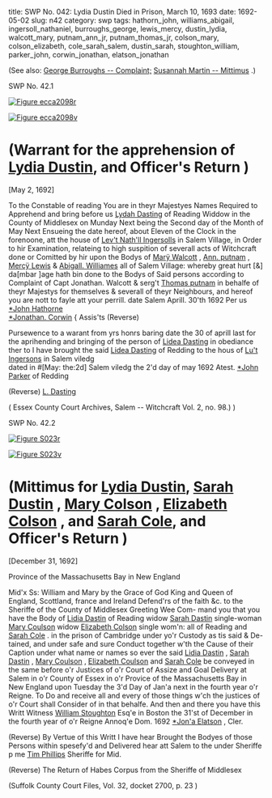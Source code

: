 title: SWP No. 042: Lydia Dustin Died in Prison, March 10, 1693
date: 1692-05-02
slug: n42
category: swp
tags: hathorn_john, williams_abigail, ingersoll_nathaniel, burroughs_george, lewis_mercy, dustin_lydia, walcott_mary, putnam_ann_jr, putnam_thomas_jr, colson_mary, colson_elizabeth, cole_sarah_salem, dustin_sarah, stoughton_william, parker_john, corwin_jonathan, elatson_jonathan




(See also: [George Burroughs -- Complaint;](/n22.html#n22.1) [Susannah Martin -- Mittimus](/n2.html#n2.201) .)

<div markdown class="doc" id="n42.1">

<div class="doc_id">SWP No. 42.1</div>


<span markdown class="figure">[![Figure ecca2098r](archives/ecca/thumb/ecca2098r.jpg)](archives/ecca/large/ecca2098r.jpg)</span>

<span markdown class="figure">[![Figure ecca2098v](archives/ecca/thumb/ecca2098v.jpg)](archives/ecca/large/ecca2098v.jpg)</span>

# (Warrant for the apprehension of [Lydia Dustin](/tag/dustin_lydia.html), and Officer's Return ) 

[May 2, 1692]

To the Constable of reading 
You are in theyr Majestyes Names Required to Apprehend and  bring before us [Lydah Dasting](/tag/dustin_lydia.html) of Reading Widdow in the County of  Middlesex on Munday Next being the Second day of the Month of  May Next Ensueing the date hereof, about Eleven of the Clock in  the forenoone, att the house of [Lev't Nath'll Ingersolls](/tag/ingersoll_nathaniel.html) in Salem  Village, in Order to hir Examination, relateing to high suspition of  severall acts of Witchcraft done or Comitted by hir upon the Bodys  of [Marÿ Walcott](/tag/walcott_mary.html) , [Ann. putnam](/tag/putnam_ann_jr.html) , [Mercÿ Lewis](/tag/lewis_mercy.html) & [Abigall. Williames](/tag/williams_abigail.html)  all of Salem Village: whereby great hurt [&] da[mbar ]age hath bin  done to the Bodys of Said persons according to Complaint of Capt  Jonathan. Walcott & serg't [Thomas putnam](/tag/putnam_thomas_jr.html) in behalfe of theyr  Majestys for themselves & severall of theyr Neighbours, and hereof  you are nott to fayle att your perrill. date Salem Aprill. 30'th 1692
                                                    Per us [*John Hathorne](/tag/hathorn_john.html)  
                                                    [*Jonathan. Corwin](/tag/corwin_jonathan.html) {  Assis'ts (Reverse) 

Pursewence to a warant from yrs honrs baring date the 30 of aprill last 
for the aprihending and bringing of the person of  [Lidea Dasting](/tag/dustin_lydia.html) in obediance ther to I have 
brought the said [Lidea Dasting](/tag/dustin_lydia.html) of Redding to the hous of [Lu't Ingersons](/tag/ingersoll_nathaniel.html) in Salem viledg  
dated in #[May: the:2d] Salem viledg the 2'd day of may 1692 
                                                    Atest. [*John Parker](/tag/parker_john.html) of Redding 

(Reverse)  [L. Dasting](/tag/dustin_lydia.html) 

( Essex County Court Archives, Salem -- Witchcraft Vol. 2, no. 98.) )

</div>



<div markdown class="doc" id="n42.2">

<div class="doc_id">SWP No. 42.2</div>


<span markdown class="figure">[![Figure S023r](archives/Suffolk/small/S023A.jpg)](archives/Suffolk/large/S023A.jpg)</span>

<span markdown class="figure">[![Figure S023v](archives/Suffolk/small/S023B.jpg)](archives/Suffolk/large/S023B.jpg)</span>

# (Mittimus for [Lydia Dustin](/tag/dustin_lydia.html), [Sarah Dustin](/tag/dustin_sarah.html) , [Mary Colson](/tag/colson_mary.html) , [Elizabeth Colson](/tag/colson_elizabeth.html) , and [Sarah Cole](/tag/cole_sarah_salem.html), and Officer's Return )

[December 31, 1692]

Province of the Massachusetts Bay in New England 

Mid'x Ss: William and Mary by the Grace of God King and Queen  of England, Scottland, france and Ireland Defend'rs of the faith  &c. to the Sheriffe of the County of Middlesex Greeting Wee Com-  mand you that you have the Body of [Lidia Dastin](/tag/dustin_lydia.html) of Reading widow  [Sarah Dastin](/tag/dustin_sarah.html) single-woman [Mary Coulson](/tag/colson_mary.html) widow [Elizabeth Colson](/tag/colson_elizabeth.html) single wom'n: all of Reading and [Sarah Cole](/tag/cole_sarah_salem.html) . in the prison of Cambridge under yo'r Custody as tis said & De-  tained, and under safe and sure Conduct together w'th the Cause of their Caption under what name or names so ever the said [Lidia Dastin](/tag/dustin_lydia.html) , [Sarah Dastin](/tag/dustin_sarah.html) , [Mary Coulson](/tag/colson_mary.html) , [Elizabeth Coulson](/tag/colson_elizabeth.html) and [Sarah Cole](/tag/cole_sarah_salem.html) be conveyed in the same before o'r Justices of o'r Court of  Assize and Goal Delivery at Salem in o'r County of Essex in o'r  Provice of the Massachusetts Bay in New England upon Tuesday the  3'd Day of Jan'a next in the fourth year o'r Reigne. To Do and  receive all and every of those things w'ch the justices of o'r Court  shall Consider of in that behalfe. And then and there you have this  Writt Witness [William Stoughton](/tag/stoughton_william.html) Esq'e in Boston the 31'st of December in the fourth year of o'r Reigne Annoq'e Dom. 1692
[*Jon'a Elatson](/tag/elatson_jonathan.html) , Cler. 

(Reverse) By Vertue of this Writt I have hear Brought the Bodyes of those  Persons within spesefy'd and Delivered hear att Salem to the under  Sheriffe 
p me [Tim Phillips](/tg/phillips_timothy.html)  Sheriffe for Mid. 

(Reverse) The Return of Habes Corpus from the Sheriffe of Middlesex  

(Suffolk County Court Files, Vol. 32, docket 2700, p. 23 )

</div>

